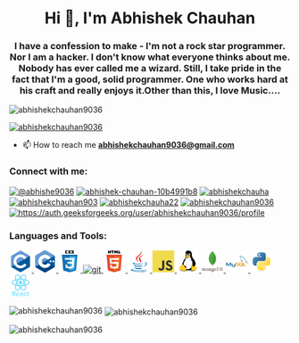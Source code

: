 <h1 align="center">Hi 👋, I'm Abhishek Chauhan</h1>
<h3 align="center">I have a confession to make - I'm not a rock star programmer. Nor I am a hacker. I don't know what everyone thinks about me. Nobody has ever called me a wizard. Still, I take pride in the fact that I'm a good, solid programmer. One who works hard at his craft and really enjoys it.Other than this, I love Music....</h3>

<p align="left"> <img src="https://komarev.com/ghpvc/?username=abhishekchauhan9036&label=Profile%20views&color=0e75b6&style=flat" alt="abhishekchauhan9036" /> </p>

<p align="left"> <a href="https://github.com/ryo-ma/github-profile-trophy"><img src="https://github-profile-trophy.vercel.app/?username=abhishekchauhan9036" alt="abhishekchauhan9036" /></a> </p>



- 📫 How to reach me **abhishekchauhan9036@gmail.com**

<h3 align="left">Connect with me:</h3>
<p align="left">
<a href="https://twitter.com/@abhishe9036" target="blank"><img align="center" src="https://raw.githubusercontent.com/rahuldkjain/github-profile-readme-generator/master/src/images/icons/Social/twitter.svg" alt="@abhishe9036" height="30" width="40" /></a>
<a href="https://linkedin.com/in/abhishek-chauhan-10b4991b8" target="blank"><img align="center" src="https://raw.githubusercontent.com/rahuldkjain/github-profile-readme-generator/master/src/images/icons/Social/linked-in-alt.svg" alt="abhishek-chauhan-10b4991b8" height="30" width="40" /></a>
<a href="https://www.codechef.com/users/abhishek_9036" target="blank"><img align="center" src="https://cdn.jsdelivr.net/npm/simple-icons@3.1.0/icons/codechef.svg" alt="abhishekchauha" height="30" width="40" /></a>
<a href="https://codeforces.com/profile/abhishekchauhan903" target="blank"><img align="center" src="https://raw.githubusercontent.com/rahuldkjain/github-profile-readme-generator/master/src/images/icons/Social/codeforces.svg" alt="abhishekchauhan903" height="30" width="40" /></a>
<a href="https://www.hackerrank.com/abhishekchauha22" target="blank"><img align="center" src="https://raw.githubusercontent.com/rahuldkjain/github-profile-readme-generator/master/src/images/icons/Social/hackerrank.svg" alt="abhishekchauha22" height="30" width="40" /></a>
<a href="https://www.leetcode.com/abhishekchauhan9036" target="blank"><img align="center" src="https://raw.githubusercontent.com/rahuldkjain/github-profile-readme-generator/master/src/images/icons/Social/leet-code.svg" alt="abhishekchauhan9036" height="30" width="40" /></a>
<a href="https://auth.geeksforgeeks.org/user/abhishekchauhan9036/profile" target="blank"><img align="center" src="https://raw.githubusercontent.com/rahuldkjain/github-profile-readme-generator/master/src/images/icons/Social/geeks-for-geeks.svg" alt="https://auth.geeksforgeeks.org/user/abhishekchauhan9036/profile" height="30" width="40" /></a>
</p>

<h3 align="left">Languages and Tools:</h3>
<p align="left"> <a href="https://www.cprogramming.com/" target="_blank" rel="noreferrer"> <img src="https://raw.githubusercontent.com/devicons/devicon/master/icons/c/c-original.svg" alt="c" width="40" height="40"/> </a> <a href="https://www.w3schools.com/cpp/" target="_blank" rel="noreferrer"> <img src="https://raw.githubusercontent.com/devicons/devicon/master/icons/cplusplus/cplusplus-original.svg" alt="cplusplus" width="40" height="40"/> </a> <a href="https://www.w3schools.com/css/" target="_blank" rel="noreferrer"> <img src="https://raw.githubusercontent.com/devicons/devicon/master/icons/css3/css3-original-wordmark.svg" alt="css3" width="40" height="40"/> </a> <a href="https://git-scm.com/" target="_blank" rel="noreferrer"> <img src="https://www.vectorlogo.zone/logos/git-scm/git-scm-icon.svg" alt="git" width="40" height="40"/> </a> <a href="https://www.w3.org/html/" target="_blank" rel="noreferrer"> <img src="https://raw.githubusercontent.com/devicons/devicon/master/icons/html5/html5-original-wordmark.svg" alt="html5" width="40" height="40"/> </a> <a href="https://www.java.com" target="_blank" rel="noreferrer"> <img src="https://raw.githubusercontent.com/devicons/devicon/master/icons/java/java-original.svg" alt="java" width="40" height="40"/> </a> <a href="https://developer.mozilla.org/en-US/docs/Web/JavaScript" target="_blank" rel="noreferrer"> <img src="https://raw.githubusercontent.com/devicons/devicon/master/icons/javascript/javascript-original.svg" alt="javascript" width="40" height="40"/> </a> <a href="https://www.linux.org/" target="_blank" rel="noreferrer"> <img src="https://raw.githubusercontent.com/devicons/devicon/master/icons/linux/linux-original.svg" alt="linux" width="40" height="40"/> </a> <a href="https://www.mongodb.com/" target="_blank" rel="noreferrer"> <img src="https://raw.githubusercontent.com/devicons/devicon/master/icons/mongodb/mongodb-original-wordmark.svg" alt="mongodb" width="40" height="40"/> </a> <a href="https://www.mysql.com/" target="_blank" rel="noreferrer"> <img src="https://raw.githubusercontent.com/devicons/devicon/master/icons/mysql/mysql-original-wordmark.svg" alt="mysql" width="40" height="40"/> </a> <a href="https://www.python.org" target="_blank" rel="noreferrer"> <img src="https://raw.githubusercontent.com/devicons/devicon/master/icons/python/python-original.svg" alt="python" width="40" height="40"/> </a> <a href="https://reactjs.org/" target="_blank" rel="noreferrer"> <img src="https://raw.githubusercontent.com/devicons/devicon/master/icons/react/react-original-wordmark.svg" alt="react" width="40" height="40"/> </a> </p>

<p><img align="left" src="https://github-readme-stats.vercel.app/api/top-langs?username=abhishekchauhan9036&show_icons=true&locale=en&layout=compact" alt="abhishekchauhan9036" /></p>

<p>&nbsp;<img align="center" src="https://github-readme-stats.vercel.app/api?username=abhishekchauhan9036&show_icons=true&locale=en" alt="abhishekchauhan9036" /></p>

<p><img align="center" src="https://github-readme-streak-stats.herokuapp.com/?user=abhishekchauhan9036&" alt="abhishekchauhan9036" /></p>
